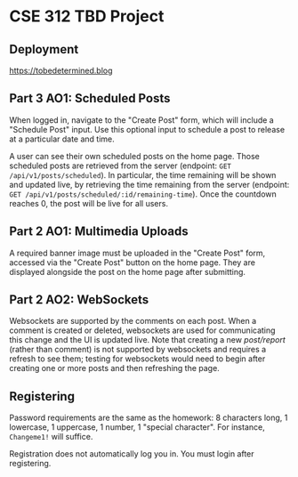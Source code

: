 # CSE 312 TBD Project

## Deployment

https://tobedetermined.blog

## Part 3 AO1: Scheduled Posts

When logged in, navigate to the "Create Post" form, which will include a "Schedule Post" input. Use this optional input to schedule a post to release at a particular date and time.

A user can see their own scheduled posts on the home page. Those scheduled posts are retrieved from the server (endpoint: `GET /api/v1/posts/scheduled`). In particular, the time remaining will be shown and updated live, by retrieving the time remaining from the server (endpoint: `GET /api/v1/posts/scheduled/:id/remaining-time`). Once the countdown reaches 0, the post will be live for all users.

## Part 2 AO1: Multimedia Uploads

A required banner image must be uploaded in the "Create Post" form, accessed via the "Create Post" button on the home page. They are displayed alongside the post on the home page after submitting.

## Part 2 AO2: WebSockets

Websockets are supported by the comments on each post. When a comment is created or deleted, websockets are used for communicating this change and the UI is updated live. Note that creating a new *post/report* (rather than comment) is not supported by websockets and requires a refresh to see them; testing for websockets would need to begin after creating one or more posts and then refreshing the page.

## Registering

Password requirements are the same as the homework: 8 characters long, 1 lowercase, 1 uppercase, 1 number, 1 "special character". For instance, `Changeme1!` will suffice.

Registration does not automatically log you in. You must login after registering.
